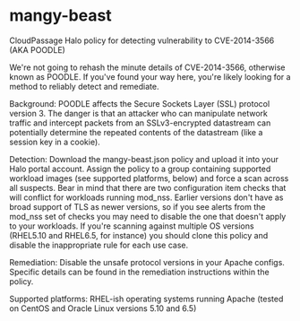mangy-beast
===========

CloudPassage Halo policy for detecting vulnerability to CVE-2014-3566 (AKA POODLE)

We're not going to rehash the minute details of CVE-2014-3566, otherwise known as POODLE.  If you've found your way here, you're likely looking for a method to reliably detect and remediate.

Background:  POODLE affects the Secure Sockets Layer (SSL) protocol version 3.  The danger is that an attacker who can manipulate network traffic and intercept packets from an SSLv3-encrypted datastream can potentially determine the repeated contents of the datastream (like a session key in a cookie).

Detection:  Download the mangy-beast.json policy and upload it into your Halo portal account.  Assign the policy to a group containing supported workload images (see supported platforms, below) and force a scan across all suspects.  Bear in mind that there are two configuration item checks that will conflict for workloads running mod_nss.  Earlier versions don't have as broad support of TLS as newer versions, so if you see alerts from the mod_nss set of checks you may need to disable the one that doesn't apply to your workloads.  If you're scanning against multiple OS versions (RHEL5.10 and RHEL6.5, for instance) you should clone this policy and disable the inappropriate rule for each use case.

Remediation:  Disable the unsafe protocol versions in your Apache configs.  Specific details can be found in the remediation instructions within the policy.

Supported platforms: RHEL-ish operating systems running Apache (tested on CentOS and Oracle Linux versions 5.10 and 6.5)
